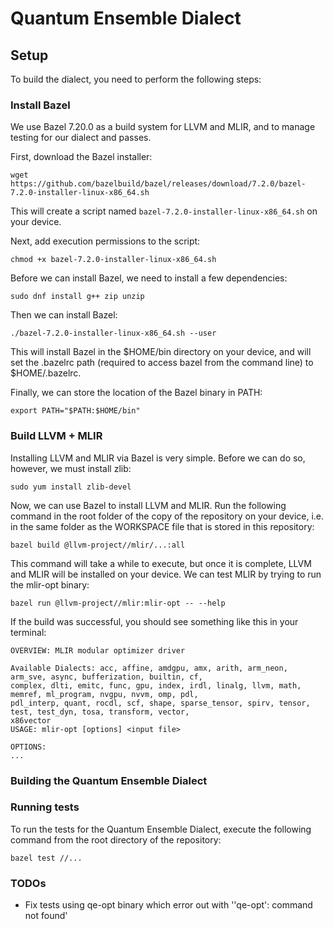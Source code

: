 # Quantum Ensemble Dialect

## Setup

To build the dialect, you need to perform the following steps: 

### Install Bazel

We use Bazel 7.20.0 as a build system for LLVM and MLIR, and to manage testing for our dialect and passes.

First, download the Bazel installer:

```
wget https://github.com/bazelbuild/bazel/releases/download/7.2.0/bazel-7.2.0-installer-linux-x86_64.sh
```

This will create a script named ```bazel-7.2.0-installer-linux-x86_64.sh``` on your device.

Next, add execution permissions to the script:

```
chmod +x bazel-7.2.0-installer-linux-x86_64.sh
```

Before we can install Bazel, we need to install a few dependencies:

```
sudo dnf install g++ zip unzip
```

Then we can install Bazel:

```
./bazel-7.2.0-installer-linux-x86_64.sh --user
```

This will install Bazel in the $HOME/bin directory on your device, and will set the .bazelrc path (required to access bazel from the command line) to $HOME/.bazelrc.

Finally, we can store the location of the Bazel binary in PATH:

```
export PATH="$PATH:$HOME/bin"
```

### Build LLVM + MLIR

Installing LLVM and MLIR via Bazel is very simple. Before we can do so, however, we must install zlib:

```
sudo yum install zlib-devel
```

Now, we can use Bazel to install LLVM and MLIR. Run the following command in the root folder of the copy of the repository on your device, i.e. in the same folder as the WORKSPACE file that is stored in this repository:

```
bazel build @llvm-project//mlir/...:all
```

This command will take a while to execute, but once it is complete, LLVM and MLIR will be installed on your device. We can test MLIR by trying to run the mlir-opt binary:

```
bazel run @llvm-project//mlir:mlir-opt -- --help
```

If the build was successful, you should see something like this in your terminal:

```
OVERVIEW: MLIR modular optimizer driver

Available Dialects: acc, affine, amdgpu, amx, arith, arm_neon, arm_sve, async, bufferization, builtin, cf,
complex, dlti, emitc, func, gpu, index, irdl, linalg, llvm, math, memref, ml_program, nvgpu, nvvm, omp, pdl,
pdl_interp, quant, rocdl, scf, shape, sparse_tensor, spirv, tensor, test, test_dyn, tosa, transform, vector,
x86vector
USAGE: mlir-opt [options] <input file>

OPTIONS:
...
```

### Building the Quantum Ensemble Dialect


### Running tests

To run the tests for the Quantum Ensemble Dialect, execute the following command from the root directory of the repository:

```
bazel test //...
```


### TODOs

* Fix tests using qe-opt binary which error out with ''qe-opt': command not found'
